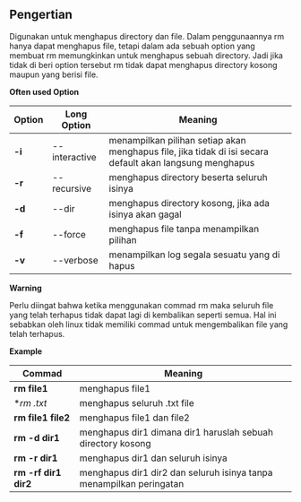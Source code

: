 ## Pengertian

Digunakan untuk menghapus directory dan file. Dalam penggunaannya rm hanya dapat menghapus file, tetapi dalam ada sebuah option yang membuat rm memungkinkan untuk menghapus sebuah directory. Jadi jika tidak di beri option tersebut rm tidak dapat menghapus directory kosong maupun yang berisi file.

**Often used Option**

Option | Long Option | Meaning
--- | --- | ---
**-i** | --interactive | menampilkan pilihan setiap akan menghapus file, jika tidak di isi secara default akan langsung menghapus
**-r** | --recursive | menghapus directory beserta seluruh isinya
**-d** | --dir | menghapus directory kosong, jika ada isinya akan gagal
**-f** | --force | menghapus file tanpa menampilkan pilihan
**-v** | --verbose | menampilkan log segala sesuatu yang di hapus

**Warning**

Perlu diingat bahwa ketika menggunakan commad rm maka seluruh file yang telah terhapus tidak dapat lagi di kembalikan seperti semua. Hal ini sebabkan oleh linux tidak memiliki commad untuk mengembalikan file yang telah terhapus.

**Example**

Commad | Meaning
--- | ---
**rm file1** | menghapus file1
**rm *.txt** | menghapus seluruh .txt file
**rm file1 file2** | menghapus file1 dan file2
**rm -d dir1** | menghapus dir1 dimana dir1 haruslah sebuah directory kosong
**rm -r dir1** | menghapus dir1 dan seluruh isinya
**rm -rf dir1 dir2** | menghapus dir1 dir2 dan seluruh isinya tanpa menampilkan peringatan